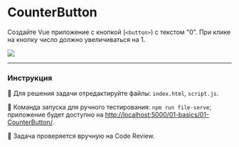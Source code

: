 # CounterButton

Создайте Vue приложение с кнопкой (`<button>`) с текстом "0". При клике на кнопку число должно увеличиваться на 1.

<img src="https://i.imgur.com/u9YL4K8.gif">

---

### Инструкция

📝 Для решения задачи отредактируйте файлы: `index.html`, `script.js`.

🚀 Команда запуска для ручного тестирования: `npm run file-serve`;<br>
приложение будет доступно на [http://localhost:5000/01-basics/01-CounterButton/](http://localhost:5000/01-basics/01-CounterButton/).

💬 Задача проверяется вручную на Code Review.
